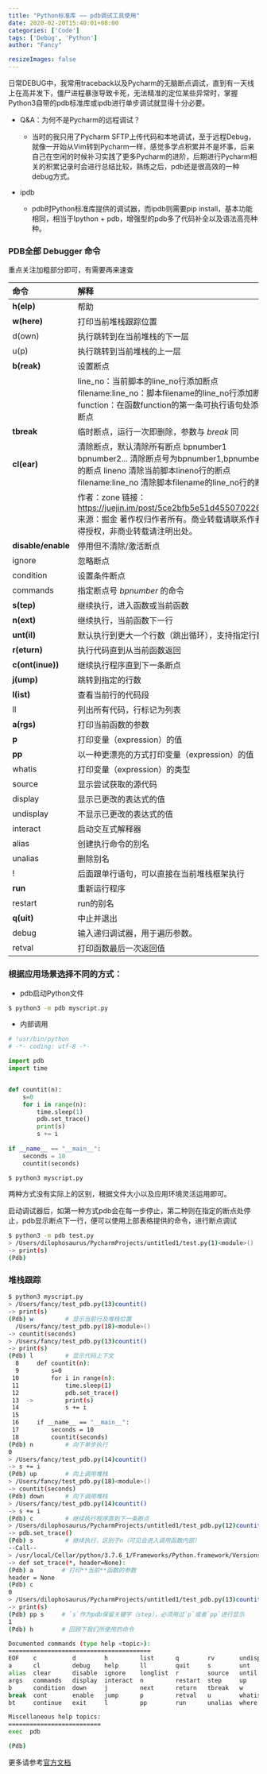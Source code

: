 ```yaml
---
title: "Python标准库 —— pdb调试工具使用"
date: 2020-02-20T15:40:01+08:00
categories: ['Code']
tags: ['Debug', 'Python']
author: "Fancy"

resizeImages: false
---
```


日常DEBUG中，我常用traceback以及Pycharm的无脑断点调试，直到有一天线上在高并发下，僵尸进程暴涨导致卡死，无法精准的定位某些异常时，掌握Python3自带的pdb标准库或ipdb进行单步调试就显得十分必要。
<!--more-->

- Q&A：为何不是Pycharm的远程调试？
   - 当时的我只用了Pycharm SFTP上传代码和本地调试，至于远程Debug，就像一开始从Vim转到Pycharm一样，感觉多学点积累并不是坏事，后来自己在空闲的时候补习实践了更多Pycharm的进阶，后期进行Pycharm相关的积累记录时会进行总结比较，熟练之后，pdb还是很高效的一种debug方式。

- ipdb
  - pdb时Python标准库提供的调试器，而ipdb则需要pip install，基本功能相同，相当于Ipython + pdb，增强型的pdb多了代码补全以及语法高亮种种。

### PDB全部 Debugger 命令

重点关注加粗部分即可，有需要再来速查

| 命令               | 解释                                                         |
| :----------------- | :----------------------------------------------------------- |
| **h(elp)**         | 帮助                                                         |
| **w(here)**        | 打印当前堆栈跟踪位置                                         |
| d(own)             | 执行跳转到在当前堆栈的下一层                                 |
| u(p)               | 执行跳转到当前堆栈的上一层                                   |
| **b(reak)**        | 设置断点                                                     |
|                    | line_no：当前脚本的line_no行添加断点        filename:line_no：脚本filename的line_no行添加断点         function：在函数function的第一条可执行语句处添加断点 |
| **tbreak**         | 临时断点，运行一次即删除，参数与 *break* 同                  |
| **cl(ear)**        | 清除断点，默认清除所有断点     bpnumber1 bpnumber2... 清除断点号为bpnumber1,bpnumber2...的断点       lineno 清除当前脚本lineno行的断点      filename:line_no 清除脚本filename的line_no行的断点 |
|                    | 作者：zone 链接：https://juejin.im/post/5ce2bfb5e51d455070226ef5 来源：掘金 著作权归作者所有。商业转载请联系作者获得授权，非商业转载请注明出处。 |
| **disable/enable** | 停用但不清除/激活断点                                        |
| ignore             | 忽略断点                                                     |
| condition          | 设置条件断点                                                 |
| commands           | 指定断点号 *bpnumber* 的命令                                 |
| **s(tep)**         | 继续执行，进入函数或当前函数                                 |
| **n(ext)**         | 继续执行，当前函数下一行                                     |
| **unt(il)**        | 默认执行到更大一个行数（跳出循环），支持指定行数             |
| **r(eturn)**       | 执行代码直到从当前函数返回                                   |
| **c(ont(inue))**   | 继续执行程序直到下一条断点                                   |
| **j(ump)**         | 跳转到指定的行数                                             |
| **l(ist)**         | 查看当前行的代码段                                           |
| ll                 | 列出所有代码，行标记为列表                                   |
| **a(rgs)**         | 打印当前函数的参数                                           |
| **p**              | 打印变量（expression）的值                                   |
| **pp**             | 以一种更漂亮的方式打印变量（expression）的值                 |
| whatis             | 打印变量（expression）的类型                                 |
| source             | 显示尝试获取的源代码                                         |
| display            | 显示已更改的表达式的值                                       |
| undisplay          | 不显示已更改的表达式的值                                     |
| interact           | 启动交互式解释器                                             |
| alias              | 创建执行命令的别名                                           |
| unalias            | 删除别名                                                     |
| !                  | 后面跟单行语句，可以直接在当前堆栈框架执行                   |
| **run**            | 重新运行程序                                                 |
| restart            | run的别名                                                    |
| **q(uit)**         | 中止并退出                                                   |
| debug              | 输入递归调试器，用于遍历参数。                               |
| retval             | 打印函数最后一次返回值                                       |

### 根据应用场景选择不同的方式：

- pdb启动Python文件

```bash
$ python3 -m pdb myscript.py
```

- 内部调用

```python
# !usr/bin/python
# -*- coding: utf-8 -*-

import pdb
import time


def countit(n):
    s=0
    for i in range(n):
        time.sleep(1)
        pdb.set_trace()
        print(s)
        s += i
        
if __name__ == "__main__":
    seconds = 10
    countit(seconds)
```



```python
$ python3 myscript.py
```

两种方式没有实际上的区别，根据文件大小以及应用环境灵活运用即可。

启动调试器后，如第一种方式pdb会在每一步停止，第二种则在指定的断点处停止，pdb显示断点下一行，便可以使用上部表格提供的命令，进行断点调试

```bash
$ python3 -m pdb test.py
> /Users/dilophosaurus/PycharmProjects/untitled1/test.py(1)<module>()
-> print(s)
(Pdb)
```

### 堆栈跟踪

```bash
$ python3 myscript.py
> /Users/fancy/test_pdb.py(13)countit()
-> print(s)
(Pdb) w         # 显示当前行及堆栈位置
  /Users/fancy/test_pdb.py(18)<module>()
-> countit(seconds)
> /Users/fancy/test_pdb.py(13)countit()
-> print(s)
(Pdb) l         # 显示代码上下文
  8  	def countit(n):
  9  	    s=0
 10  	    for i in range(n):
 11  	        time.sleep(1)
 12  	        pdb.set_trace()
 13  ->	        print(s)
 14  	        s += i
 15
 16  	if __name__ == "__main__":
 17  	    seconds = 10
 18  	    countit(seconds)
(Pdb) n         # 向下单步执行
0
> /Users/fancy/test_pdb.py(14)countit()
-> s += i
(Pdb) up        # 向上调用堆栈
> /Users/fancy/test_pdb.py(18)<module>()
-> countit(seconds)
(Pdb) down      # 向下调用堆栈
> /Users/fancy/test_pdb.py(14)countit()
-> s += i
(Pdb) c         # 继续执行程序直到下一条断点  
> /Users/dilophosaurus/PycharmProjects/untitled1/test_pdb.py(12)countit()
-> pdb.set_trace()
(Pdb) s         # 继续执行，区别于n（可见会进入调用函数内部）
--Call--
> /usr/local/Cellar/python/3.7.6_1/Frameworks/Python.framework/Versions/3.7/lib/python3.7/pdb.py(1604)set_trace()
-> def set_trace(*, header=None):
(Pdb) a        # 打印**当前**函数的参数
header = None 
(Pdb) c
0
> /Users/dilophosaurus/PycharmProjects/untitled1/test_pdb.py(13)countit()
-> print(s)
(Pdb) pp s     # `s`作为pdb保留关键字（step），必须用过`p`或者`pp`进行显示
1
(Pdb) h        # 回顾下我们所使用的命令

Documented commands (type help <topic>):
========================================
EOF    c          d        h         list      q        rv       undisplay
a      cl         debug    help      ll        quit     s        unt
alias  clear      disable  ignore    longlist  r        source   until
args   commands   display  interact  n         restart  step     up
b      condition  down     j         next      return   tbreak   w
break  cont       enable   jump      p         retval   u        whatis
bt     continue   exit     l         pp        run      unalias  where

Miscellaneous help topics:
==========================
exec  pdb

(Pdb)
```

更多请参考[官方文档](https://docs.python.org/3/library/pdb.html)

